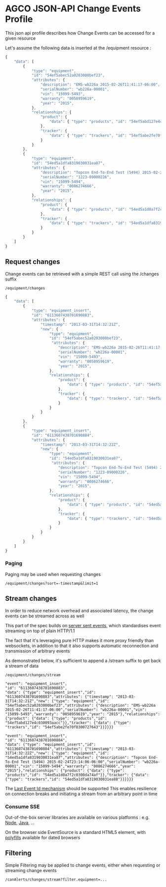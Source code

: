 # AGCO JSON-API Change Events Profile

This json api profile describes how Change Events can be accessed for a given resource

Let's assume the following data is inserted at the /equipment resource :

```javascript
{
    "data": [
        {
            "type": "equipment",
            "id": "54ef5abec52a0203000bef23",
            "attributes": {
                "description": "EMS-wb226a 2015-02-26T11:41:17-06:00",
                "serialNumber": "wb226a-00001",
                "vin": "15099-5493",
                "warranty": "0058959619",
                "year": "2015",
            },
            "relationships": {
                "product": {
                    "data": { "type": "products", "id": "54ef5abd127e4c030093aacc" }
                },
                "tracker": {
                    "data": { "type": "trackers", "id": "54ef5abe2fe70f0300727643" }
                }
            }
        },
        {
            "type": "equipment",
            "id": "54ed5a1dfa8319030031ea87",
            "attributes": {
                "description": "Topcon End-To-End Test (5494) 2015-02-24T23:14:06-06:00",
                "serialNumber": "1223-09000226",
                "vin": "15099-5494",
                "warranty": "0086274666",
                "year": "2015",
            },
            "relationships": {
                "product": {
                    "data": { "type": "products", "id": "54ed5a1d0a7f2c0300da74af" }
                },
                "tracker": {
                    "data": { "type": "trackers", "id": "54ed5a1dfa8319030031ea88" }
                }
            }
        }
    ]
}
```

## Request changes

Change events can be retrieved with a simple REST call using the /changes suffix

```
/equipment/changes
```
```javascript
{
    "data": [
        {
            "type": "equipment_insert",
            "id": "6113607438701690883",
            "attributes": {
                "timestamp": "2013-03-31T14:32:21Z",
                "new": {
                    "type": "equipment",
                    "id": "54ef5abec52a0203000bef23",
                     "attributes": {
                        "description": "EMS-wb226a 2015-02-26T11:41:17-06:00",
                        "serialNumber": "wb226a-00001",
                        "vin": "15099-5493",
                        "warranty": "0058959619",
                        "year": "2015",
                    },
                    "relationships": {
                        "product": {
                            "data": { "type": "products", "id": "54ef5abd127e4c030093aacc" }
                        },
                        "tracker": {
                            "data": { "type": "trackers", "id": "54ef5abe2fe70f0300727643" }
                        }
                    }       
                }
            }
        },
        {
            "type": "equipment_insert",
            "id": "6113607438701690884",
            "attributes": {
                "timestamp": "2013-03-31T14:32:22Z",
                "new": {
                    "type": "equipment",
                    "id": "54ed5a1dfa8319030031ea87",
                     "attributes": {
                        "description": "Topcon End-To-End Test (5494) 2015-02-24T23:14:06-06:00",
                        "serialNumber": "1223-09000226",
                        "vin": "15099-5494",
                        "warranty": "0086274666",
                        "year": "2015",
                    },
                    "relationships": {
                        "product": {
                            "data": { "type": "products", "id": "54ed5a1d0a7f2c0300da74af" }
                        },
                        "tracker": {
                            "data": { "type": "trackers", "id": "54ed5a1dfa8319030031ea88" }
                        }
                    }
                }
            }
        }
    ]
}
```

### Paging

Paging may be used when requesting changes

```
/equipment/changes?sort=-timestamp&limit=1
```

## Stream changes

In order to reduce network overhead and associated latency, the change events can be streamed across as well

This part of the spec builds on [server sent events](http://www.w3.org/TR/2009/WD-eventsource-20091029/),
which standardises event streaming on top of plain HTTP/1.1

The fact that it's leveraging pure HTTP makes it more proxy friendly than websockets,
in addition to that it also supports automatic reconnection and transmission of arbitrary events


As demonstrated below, it's sufficient to append a /stream suffix to get back a stream of data

```
/equipment/changes/stream
```
```
"event": "equipment_insert",
"id": "6113607438701690883",
"data": {"type": "equipment_insert","id": "6113607438701690883","attributes": {"timestamp": "2013-03-31T14:32:21Z","new": {"type": "equipment","id": "54ef5abec52a0203000bef23","attributes": {"description": "EMS-wb226a 2015-02-26T11:41:17-06:00","serialNumber": "wb226a-00001","vin": "15099-5493","warranty": "0058959619","year": "2015"},"relationships": {"product": {"data": {"type": "products","id": "54ef5abd127e4c030093aacc"}},"tracker": {"data": {"type": "trackers","id": "54ef5abe2fe70f0300727643"}}}}}}

"event": "equipment_insert",
"id": "6113607438701690884",
"data": {"type": "equipment_insert","id": "6113607438701690884","attributes": {"timestamp": "2013-03-31T14:32:22Z","new": {"type": "equipment","id": "54ed5a1dfa8319030031ea87","attributes": {"description": "Topcon End-To-End Test (5494) 2015-02-24T23:14:06-06:00","serialNumber": "wb226a-00001","vin": "15099-5494","warranty": "0086274666","year": "2015"},"relationships": {"product": {"data": {"type": "products","id": "54ed5a1d0a7f2c0300da74af"}},"tracker": {"data": {"type": "trackers","id": "54ed5a1dfa8319030031ea88"}}}}}}
```

The [Last Event Id mechanism](http://www.w3.org/TR/2009/WD-eventsource-20091029/#last-event-id) should be supported
This enables resilience on connection breaks and initiating a stream from an arbitrary point in time


### Consume SSE

Out-of-the-box server libraries are available on various platforms : e.g. [Node](https://github.com/aslakhellesoy/eventsource-node),
[Java](https://github.com/aslakhellesoy/eventsource-java), ...

On the browser side EventSource is a standard HTML5 element, with [polyfills](http://html5please.com/#eventSource) available for dated browsers



## Filtering

Simple Filtering may be applied to change events, either when requesting or streaming change events

```
/canAlerts/changes/stream?filter.equipment=...
```



